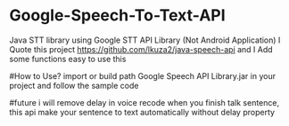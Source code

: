 # Google-Speech-To-Text-API
Java STT library using Google STT API Library (Not Android Application)
I Quote this project https://github.com/lkuza2/java-speech-api
and I Add some functions easy to use this


#How to Use?
import or build path Google Speech API Library.jar in your project and follow the sample code


#future
i will remove delay in voice recode
when you finish talk sentence, this api make your sentence to text automatically without delay property
